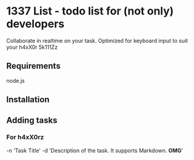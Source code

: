 # 1337 List - todo list for (not only) developers
Collaborate in realtime on your task. Optimized for keyboard input to suit your h4xX0r 5k111Zz

## Requirements
node.js

## Installation

## Adding tasks
### For h4xX0rz
  -n 'Task Title' -d 'Description of the task. It supports Markdown. **OMG**'